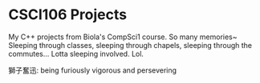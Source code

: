 # CSCI106 Projects

My C++ projects from Biola's CompSci1 course. So many memories~ Sleeping through classes, sleeping through chapels, sleeping through the commutes... Lotta sleeping involved. Lol.

獅子奮迅: being furiously vigorous and persevering
